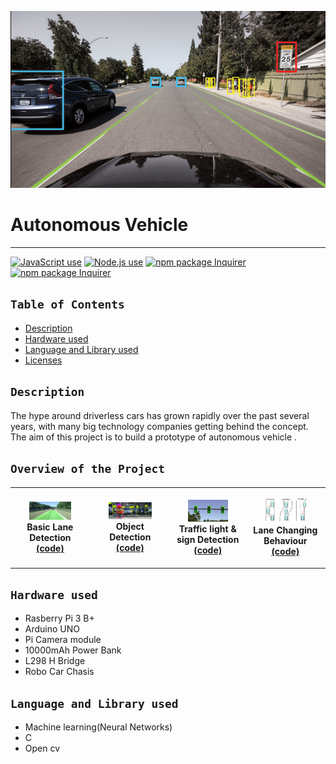 ![command-line-pic](2.png)

# Autonomous Vehicle

---

<a href="https://img.shields.io/badge/JavaScipt-100%25-yellow"><img alt="JavaScript use" src="https://img.shields.io/badge/C-100%25-yellow"></a> <a href="https://img.shields.io/badge/Used-Node.js-red"><img alt="Node.js use" src="https://img.shields.io/badge/used-Rasberrypi-red"></a> <a href="https://img.shields.io/badge/used-Arduino-orange"><img alt="npm package Inquirer" src="https://img.shields.io/badge/used-Arduino-orange"></a><a href="https://img.shields.io/badge/used-Arduino-orange"><img alt="npm package Inquirer" src="https://img.shields.io/badge/used- Neural Networks-orange"></a>

## `Table of Contents`

- [Description](#)
- [Hardware used](#)
- [Language and Library used](#)
- [Licenses](#licenses)


## `Description`

The hype around driverless cars has grown rapidly over the past several years, with many big technology companies getting behind the concept. The aim of this project is to build a prototype of autonomous vehicle . 


## `Overview of the Project`
<table style="width:100%">
  <tr>
    <th>
      <p align="center">
           <a href=""><img src="lane.png" alt="Overview" width="60%" height="60%"></a>
           <br>Basic Lane Detection
           <br><a href="">(code)</a>
      </p>
    </th>
        <th><p align="center">
           <a href=""><img src="obj.png" alt="Overview" width="60%" height="60%"></a>
           <br>Object Detection
           <br><a href="https://github.com/BK3820/Autonomous_car/tree/main/object_detection">(code)</a>
        </p>
    </th>
       <th><p align="center">
           <a href="c"><img src="tr.png" alt="Overview" width="60%" height="60%"></a>
           <br>Traffic light & sign  Detection 
           <br><a href="">(code)</a>
        </p>
    </th>
        <th><p align="center">
           <a href=""><img src="beh.png"                         alt="Overview" width="60%" height="60%"></a>
           <br>Lane Changing Behaviour
           <br><a href="">(code)</a>
        </p>
    </th>
  </tr>
  
</table>

## `Hardware used`

- Rasberry Pi 3 B+
- Arduino UNO
- Pi Camera module
- 10000mAh Power Bank
- L298 H Bridge
- Robo Car Chasis


## `Language and Library used`

- Machine learning(Neural Networks)
- C
- Open cv



